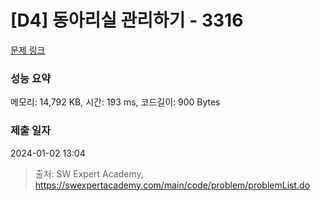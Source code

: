 # [D4] 동아리실 관리하기 - 3316 

[문제 링크](https://swexpertacademy.com/main/code/problem/problemDetail.do?contestProbId=AWBnFuhqxE8DFAWr) 

### 성능 요약

메모리: 14,792 KB, 시간: 193 ms, 코드길이: 900 Bytes

### 제출 일자

2024-01-02 13:04



> 출처: SW Expert Academy, https://swexpertacademy.com/main/code/problem/problemList.do